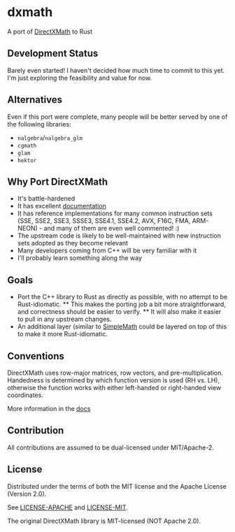 
# dxmath

A port of [DirectXMath](https://github.com/microsoft/DirectXMath) to Rust

## Development Status

Barely even started! I haven't decided how much time to commit to this yet. I'm just exploring the 
feasibility and value for now.

## Alternatives

Even if this port were complete, many people will be better served by one of the following libraries:
* `nalgebra`/`nalgebra_glm`
* `cgmath`
* `glam`
* `hektor`

## Why Port DirectXMath

* It's battle-hardened
* It has excellent [documentation](https://docs.microsoft.com/en-us/windows/win32/dxmath/directxmath-portal)
* It has reference implementations for many common instruction sets (SSE, SSE2, SSE3, SSSE3, SSE4.1, SSE4.2, AVX, F16C, FMA, ARM-NEON) - and many of them are even well commented! :)
* The upstream code is likely to be well-maintained with new instruction sets adopted as they become relevant
* Many developers coming from C++ will be very familiar with it
* I'll probably learn something along the way

## Goals

* Port the C++ library to Rust as directly as possible, with no attempt to be Rust-idiomatic. 
** This makes the porting job a bit more straightforward, and correctness should be easier to verify.
** It will also make it easier to pull in any upstream changes.
* An additional layer (similar to [SimpleMath](https://github.com/microsoft/DirectXTK/blob/master/Inc/SimpleMath.h)
could be layered on top of this to make it more Rust-idiomatic.

## Conventions

DirectXMath uses row-major matrices, row vectors, and pre-multiplication. Handedness is determined 
by which function version is used (RH vs. LH), otherwise the function works with either left-handed 
or right-handed view coordinates.

More information in the [docs](https://docs.microsoft.com/en-us/windows/win32/dxmath/pg-xnamath-getting-started)

## Contribution

All contributions are assumed to be dual-licensed under MIT/Apache-2. 

## License

Distributed under the terms of both the MIT license and the Apache License (Version 2.0).

See [LICENSE-APACHE](LICENSE-APACHE) and [LICENSE-MIT](LICENSE-MIT).

The original DirectXMath library is MIT-licensed (NOT Apache 2.0).